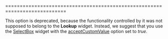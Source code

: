 <!--**
/*-------------------------------------------
    Auto-generated file. Do not modify.
-------------------------------------------

**-->
<!--merge--><!--/merge-->
<!--dep--><!--/dep-->
===========================================================================
<!--deprecated-->
This option is deprecated, because the functionality controlled by it was not supposed to belong to the **Lookup** widget. Instead, we suggest that you use the [SelectBox](/Documentation/Guide/Widgets/SelectBox/Overview/) widget with the [acceptCustomValue](/Documentation/ApiReference/UI_Widgets/dxSelectBox/Configuration/#acceptCustomValue) option set to *true*.
<!--/deprecated-->